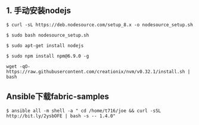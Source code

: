 ## 1. 手动安装nodejs

```shell
$ curl -sL https://deb.nodesource.com/setup_8.x -o nodesource_setup.sh
```

```shell
$ sudo bash nodesource_setup.sh
```

```shell
$ sudo apt-get install nodejs
```

```shell
$ sudo npm install npm@6.9.0 -g
```


```shell
wget -qO- https://raw.githubusercontent.com/creationix/nvm/v0.32.1/install.sh | bash
```



## Ansible下载fabric-samples

```shell
$ ansible all -m shell -a " cd /home/t716/joe && curl -sSL http://bit.ly/2ysbOFE | bash -s -- 1.4.0"
```